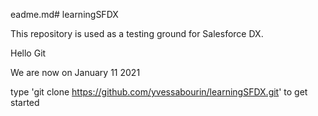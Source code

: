 eadme.md# learningSFDX

This repository is used as a testing ground for Salesforce DX.

Hello Git

We are now on January 11 2021

type 'git clone https://github.com/yvessabourin/learningSFDX.git' to get started
